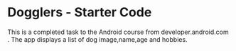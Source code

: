 Dogglers - Starter Code
==================================
This is a completed task to the Android course from developer.android.com . The app displays a list of dog image,name,age and hobbies.